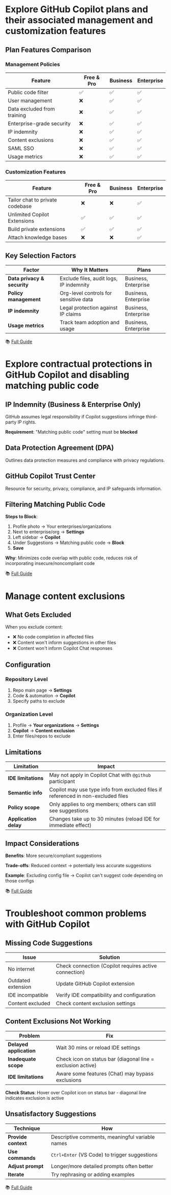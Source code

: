 # Explore GitHub Copilot plans and their associated management and customization features

## Plan Features Comparison

### Management Policies

| Feature | Free & Pro | Business | Enterprise |
|---------|-----------|----------|------------|
| Public code filter | ✅ | ✅ | ✅ |
| User management | ❌ | ✅ | ✅ |
| Data excluded from training | ❌ | ✅ | ✅ |
| Enterprise-grade security | ❌ | ✅ | ✅ |
| IP indemnity | ❌ | ✅ | ✅ |
| Content exclusions | ❌ | ✅ | ✅ |
| SAML SSO | ❌ | ✅ | ✅ |
| Usage metrics | ❌ | ✅ | ✅ |

### Customization Features

| Feature | Free & Pro | Business | Enterprise |
|---------|-----------|----------|------------|
| Tailor chat to private codebase | ❌ | ❌ | ✅ |
| Unlimited Copilot Extensions | ✅ | ✅ | ✅ |
| Build private extensions | ✅ | ✅ | ✅ |
| Attach knowledge bases | ❌ | ❌ | ✅ |

## Key Selection Factors

| Factor | Why It Matters | Plans |
|--------|----------------|-------|
| **Data privacy & security** | Exclude files, audit logs, IP indemnity | Business, Enterprise |
| **Policy management** | Org-level controls for sensitive data | Business, Enterprise |
| **IP indemnity** | Legal protection against IP claims | Business, Enterprise |
| **Usage metrics** | Track team adoption and usage | Business, Enterprise |

📚 [Full Guide](https://learn.microsoft.com/en-us/training/modules/github-copilot-management-and-customizations/2-explore-github-copilot-plans-associated-management-customization-features)

# Explore contractual protections in GitHub Copilot and disabling matching public code

## IP Indemnity (Business & Enterprise Only)

GitHub assumes legal responsibility if Copilot suggestions infringe third-party IP rights.

**Requirement**: "Matching public code" setting must be **blocked**

## Data Protection Agreement (DPA)

Outlines data protection measures and compliance with privacy regulations.

## GitHub Copilot Trust Center

Resource for security, privacy, compliance, and IP safeguards information.

## Filtering Matching Public Code

**Steps to Block**:
1. Profile photo → Your enterprises/organizations
2. Next to enterprise/org → **Settings**
3. Left sidebar → **Copilot**
4. Under Suggestions → Matching public code → **Block**
5. **Save**

**Why**: Minimizes code overlap with public code, reduces risk of incorporating insecure/noncompliant code

📚 [Full Guide](https://learn.microsoft.com/en-us/training/modules/github-copilot-management-and-customizations/3-github-copilot-contractual-protections-disabling-matching-public-code)

# Manage content exclusions

## What Gets Excluded

When you exclude content:
- ❌ No code completion in affected files
- ❌ Content won't inform suggestions in other files
- ❌ Content won't inform Copilot Chat responses

## Configuration

### Repository Level
1. Repo main page → **Settings**
2. Code & automation → **Copilot**
3. Specify paths to exclude

### Organization Level
1. Profile → **Your organizations** → **Settings**
2. **Copilot** → **Content exclusion**
3. Enter files/repos to exclude

## Limitations

| Limitation | Impact |
|------------|--------|
| **IDE limitations** | May not apply in Copilot Chat with `@github` participant |
| **Semantic info** | Copilot may use type info from excluded files if referenced in non-excluded files |
| **Policy scope** | Only applies to org members; others can still see suggestions |
| **Application delay** | Changes take up to 30 minutes (reload IDE for immediate effect) |

## Impact Considerations

**Benefits**: More secure/compliant suggestions

**Trade-offs**: Reduced context → potentially less accurate suggestions

**Example**: Excluding config file → Copilot can't suggest code depending on those configs

📚 [Full Guide](https://learn.microsoft.com/en-us/training/modules/github-copilot-management-and-customizations/4-manage-content-exclusions)

# Troubleshoot common problems with GitHub Copilot

## Missing Code Suggestions

| Issue | Solution |
|-------|----------|
| No internet | Check connection (Copilot requires active connection) |
| Outdated extension | Update GitHub Copilot extension |
| IDE incompatible | Verify IDE compatibility and configuration |
| Content excluded | Check content exclusion settings |

## Content Exclusions Not Working

| Problem | Fix |
|---------|-----|
| **Delayed application** | Wait 30 mins or reload IDE settings |
| **Inadequate scope** | Check icon on status bar (diagonal line = exclusion active) |
| **IDE limitations** | Aware some features (Chat) may bypass exclusions |

**Check Status**: Hover over Copilot icon on status bar - diagonal line indicates exclusion is active

## Unsatisfactory Suggestions

| Technique | How |
|-----------|-----|
| **Provide context** | Descriptive comments, meaningful variable names |
| **Use commands** | `Ctrl+Enter` (VS Code) to trigger suggestions |
| **Adjust prompt** | Longer/more detailed prompts often better |
| **Iterate** | Try rephrasing or adding examples |

📚 [Full Guide](https://learn.microsoft.com/en-us/training/modules/github-copilot-management-and-customizations/5-troubleshoot-common-issues-with-github-copilot)
